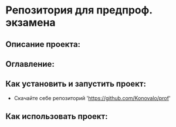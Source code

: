 # Репозитория для предпроф. экзамена
## Описание проекта: 
## Оглавление:
## Как установить и запустить проект:
- Скачайте себе репозиторий 'https://github.com/Konovalo/prof'
## Как использовать проект:
